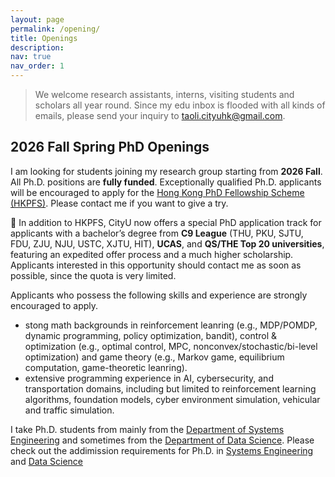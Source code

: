```yaml
---
layout: page
permalink: /opening/
title: Openings
description: 
nav: true
nav_order: 1
---
```


> We welcome research assistants, interns, visiting students and scholars all year round. Since my edu inbox is flooded with all kinds of emails, please send your inquiry to taoli.cityuhk@gmail.com.



## **2026 Fall Spring PhD Openings**
I am looking for students joining my research group starting from **2026 Fall**. All Ph.D. positions are **fully funded**. Exceptionally qualified Ph.D. applicants will be encouraged to apply for the [Hong Kong PhD Fellowship Scheme (HKPFS)](https://cerg1.ugc.edu.hk/hkpfs/index.html). Please contact me if you want to give a try.

:star2: In addition to HKPFS, CityU now offers a special PhD application track for applicants with a bachelor’s degree from **C9 League** (THU, PKU, SJTU, FDU, ZJU, NJU, USTC, XJTU, HIT), **UCAS**, and **QS/THE Top 20 universities**, featuring an expedited offer process and a much higher scholarship. Applicants interested in this opportunity should contact me as soon as possible, since the quota is very limited. 

Applicants who possess the following skills and experience are strongly encouraged to apply.

- stong math backgrounds in reinforcement leanring (e.g., MDP/POMDP, dynamic programming, policy optimization, bandit), control & optimization (e.g., optimal control, MPC, nonconvex/stochastic/bi-level optimization) and game theory (e.g., Markov game, equilibrium computation, game-theoretic leanring).
- extensive programming experience in AI, cybersecurity, and transportation domains, including but limited to reinforcement learning algorithms, foundation models, cyber environment simulation, vehicular and traffic simulation. 



I take Ph.D. students from mainly from the [Department of Systems Engineering](https://www.cityu.edu.hk/sye/) and sometimes from the [Department of Data Science](https://www.ds.cityu.edu.hk/). Please check out the addimission requirements for Ph.D. in [Systems Engineering](https://www.cityu.edu.hk/sye/phdmphil.htm) and [Data Science](https://www.ds.cityu.edu.hk/programmes/postgraduate-programmes/phd-programme-data-science)


